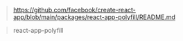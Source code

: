> https://github.com/facebook/create-react-app/blob/main/packages/react-app-polyfill/README.md

> react-app-polyfill